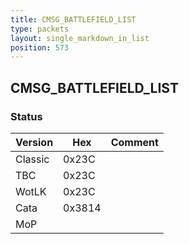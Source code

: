 ```yaml
---
title: CMSG_BATTLEFIELD_LIST
type: packets
layout: single_markdown_in_list
position: 573
---
```


## CMSG_BATTLEFIELD_LIST

### Status

Version    | Hex        | Comment
---------- | ---------- | ---------- 
Classic    | 0x23C      |
TBC        | 0x23C      |
WotLK      | 0x23C      |
Cata       | 0x3814     |
MoP        |            |